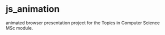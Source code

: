 # js_animation
animated browser presentation project for the Topics in Computer Science MSc module.
